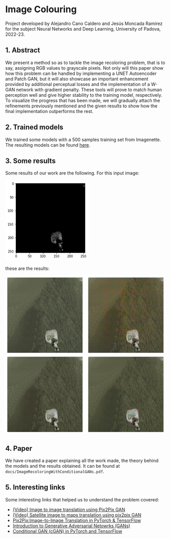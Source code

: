 # Image Colouring

Project developed by Alejandro Cano Caldero and Jesús Moncada Ramírez for the subject Neural Networks and Deep Learning, University of Padova, 2022-23.

## 1. Abstract
We present a method so as to tackle the image recoloring problem, that is to say, assigning RGB values to grayscale pixels. Not only will this paper show how this problem can be handled by implementing a UNET Autoencoder and Patch GAN, but it will also showcase an important enhancement provided by additional perceptual losses and the implementation of a W-GAN network with gradient penalty. These tools will prove to match human perception well and give higher stability to the training model, respectively. To visualize the progress that has been made, we will gradually attach the refinements previously mentioned and the given results to show how the final implementation outperforms the rest.

## 2. Trained models
We trained some models with a 500 samples training set from Imagenette. The resulting models can be found [here](https://drive.google.com/drive/folders/1hR81Sxd95-xA5r4h-IL9mkZ4z3fa7Na3?usp=sharing).

## 3. Some results
Some results of our work are the following. For this input image:

![Input image](/results/input_image_1.png "Input image")

these are the results:

![Result](/results/result_1.png "Results")

## 4. Paper
We have created a paper explaining all the work made, the theory behind the models and the results obtained. It can be found at ``docs/ImageRecoloringWithConditionalGANs.pdf``.

## 5. Interesting links
Some interesting links that helped us to understand the problem covered:
- [(Video) Image to image translation using Pix2Pix GAN](https://www.youtube.com/watch?v=UcHe0xiuvpg)
- [(Video) Satellite image to maps translation using pix2pix GAN](https://www.youtube.com/watch?v=6pUSZgPJ3Yg)
- [Pix2Pix:Image-to-Image Translation in PyTorch & TensorFlow](https://learnopencv.com/paired-image-to-image-translation-pix2pix/#discriminator)
- [Introduction to Generative Adversarial Netowrks (GANs)](https://learnopencv.com/introduction-to-generative-adversarial-networks/)
- [Conditional GAN (cGAN) in PyTorch and TensorFlow](https://learnopencv.com/conditional-gan-cgan-in-pytorch-and-tensorflow/)


